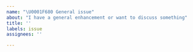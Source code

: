 ```yaml
---
name: "\U0001F680 General issue"
about: "I have a general enhancement or want to discuss something"
title: ''
labels: issue
assignees: ''

---
```



